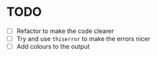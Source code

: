# TODO

- [ ] Refactor to make the code clearer
- [ ] Try and use `thiserror` to make the errors nicer
- [ ] Add colours to the output
